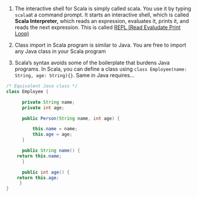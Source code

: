 1. The interactive shell for Scala is simply called scala. You use it by typing `scala`at a command prompt. It starts an interactive shell, which is called **Scala Interpreter,** which reads an expression, evaluates it, prints it, and reads the next expression. This is called [REPL \(Read Evaludate Print Loop\)](http://docs.scala-lang.org/overviews/repl/overview.html)

2. Class import  in Scala program is similar to Java. You are free to import any Java class in your Scala program

3. Scala’s syntax avoids some of the boilerplate that burdens Java programs. In Scala, you can define a class using `class Employee(name: String, age: String){}`. Same in Java requires...

```java
/* Equivalent Java class */
class Employee { 

      private String name;
      private int age;

      public Person(String name, int age) {

          this.name = name;
          this.age = age;
      }

      public String name() { 
    return this.name; 
      }

      public int age() { 
    return this.age; 
     }
}
```



